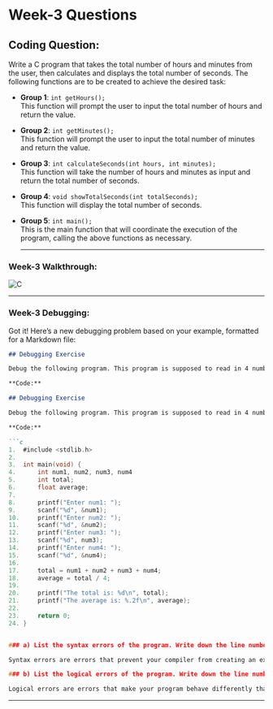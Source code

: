 # Week-3 Questions

## Coding Question:

Write a C program that takes the total number of hours and minutes from the user, then calculates and displays the total number of seconds. The following functions are to be created to achieve the desired task:

- **Group 1**: `int getHours();`  
  This function will prompt the user to input the total number of hours and return the value.

- **Group 2**: `int getMinutes();`  
  This function will prompt the user to input the total number of minutes and return the value.

- **Group 3**: `int calculateSeconds(int hours, int minutes);`  
  This function will take the number of hours and minutes as input and return the total number of seconds.

- **Group 4**: `void showTotalSeconds(int totalSeconds);`  
  This function will display the total number of seconds.

- **Group 5**: `int main();`  
  This is the main function that will coordinate the execution of the program, calling the above functions as necessary.

  <hr>

### Week-3 Walkthrough:

![C](https://github.com/user-attachments/assets/1d810d5d-33d1-4b29-b983-1f075b3f0dbe)

  <hr>
  
### Week-3 Debugging:

Got it! Here’s a new debugging problem based on your example, formatted for a Markdown file:

```markdown
## Debugging Exercise

Debug the following program. This program is supposed to read in 4 numbers, then calculate the sum and average of the numbers, and print these out. However, it does not currently work. The program has various errors (bugs):

**Code:**

## Debugging Exercise

Debug the following program. This program is supposed to read in 4 numbers, then calculate the sum and average of the numbers, and print these out. However, it does not currently work. The program has various errors (bugs):

**Code:**

```c
1.  #include <stdlib.h>
2.  
3.  int main(void) {
4.      int num1, num2, num3, num4
5.      int total;
6.      float average;
7.  
8.      printf("Enter num1: ");
9.      scanf("%d", &num1);
10.     printf("Enter num2: ");
11.     scanf("%d", &num2);
12.     printf("Enter num3: ");
13.     scanf("%d", num3);
14.     printf("Enter num4: ");
15.     scanf("%d", &num4);
16.  
17.     total = num1 + num2 + num3 + num4;
18.     average = total / 4;
19.  
20.     printf("The total is: %d\n", total);
21.     printf("The average is: %.2f\n", average);
22.  
23.     return 0;
24. }


### a) List the syntax errors of the program. Write down the line number and what is wrong on that line.

Syntax errors are errors that prevent your compiler from creating an executable. For example, a missing semicolon is a syntax error.

### b) List the logical errors of the program. Write down the line number and what is wrong on that line.

Logical errors are errors that make your program behave differently than expected. They don't prevent you from getting an executable; the executable just doesn't do the job properly.
```

<hr>
